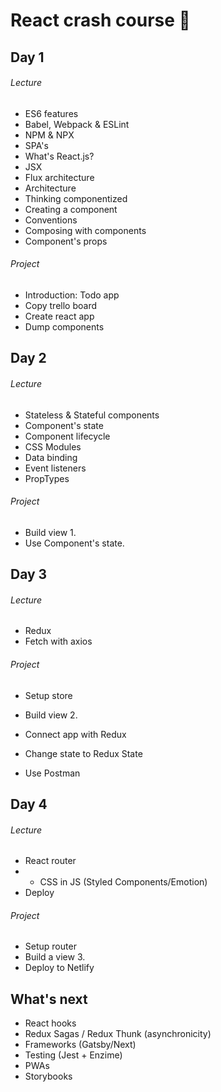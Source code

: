 # React crash course 🌟

## Day 1

###### Lecture

* ES6 features
* Babel, Webpack & ESLint
* NPM & NPX
* SPA's
* What's React.js?
* JSX
* Flux architecture
* Architecture
* Thinking componentized 
* Creating a component
* Conventions
* Composing with components
* Component's props



###### Project

* Introduction: Todo app
* Copy trello board
* Create react app
* Dump components



## Day 2

###### Lecture

* Stateless & Stateful components
* Component's state
* Component lifecycle
* CSS Modules
* Data binding
* Event listeners
* PropTypes



###### Project

* Build view 1.
* Use Component's state.



## Day 3

###### Lecture

* Redux
* Fetch with axios



###### Project

* Setup store

* Build view 2.

* Connect app with Redux

* Change state to Redux State

* Use Postman

  





## Day 4

###### Lecture

* React router
* * CSS in JS (Styled Components/Emotion)
* Deploy



###### Project

* Setup router
* Build a view 3.
* Deploy to Netlify





## What's next

* React hooks
* Redux Sagas / Redux Thunk (asynchronicity)
* Frameworks (Gatsby/Next)
* Testing (Jest + Enzime)
* PWAs
* Storybooks